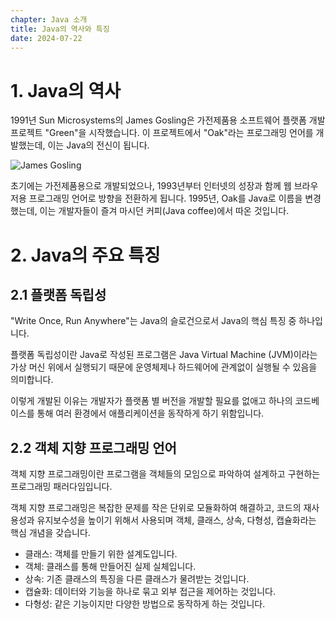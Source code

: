 ```yaml
---
chapter: Java 소개
title: Java의 역사와 특징
date: 2024-07-22
---
```

# 1. Java의 역사

1991년 Sun Microsystems의 James Gosling은 가전제품용 소프트웨어 플랫폼 개발 프로젝트 "Green"을 시작했습니다. 이 프로젝트에서 "Oak"라는 프로그래밍 언어를 개발했는데, 이는 Java의 전신이 됩니다.

 ![James Gosling](/images/essentials-java/chapter01/james_gosling.jpg)

초기에는 가전제품용으로 개발되었으나, 1993년부터 인터넷의 성장과 함께 웹 브라우저용 프로그래밍 언어로 방향을 전환하게 됩니다. 1995년, Oak를 Java로 이름을 변경했는데, 이는 개발자들이 즐겨 마시던 커피(Java coffee)에서 따온 것입니다.

# 2. Java의 주요 특징
## 2.1 플랫폼 독립성

"Write Once, Run Anywhere"는 Java의 슬로건으로서 Java의 핵심 특징 중 하나입니다.

플랫폼 독립성이란 Java로 작성된 프로그램은 Java Virtual Machine (JVM)이라는 가상 머신 위에서 실행되기 때문에 운영체제나 하드웨어에 관계없이 실행될 수 있음을 의미합니다.

이렇게 개발된 이유는 개발자가 플랫폼 별 버전을 개발할 필요를 없애고 하나의 코드베이스를 통해 여러 환경에서 애플리케이션을 동작하게 하기 위함입니다.

## 2.2 객체 지향 프로그래밍 언어

객체 지향 프로그래밍이란 프로그램을 객체들의 모임으로 파악하여 설계하고 구현하는 프로그래밍 패러다임입니다.

객체 지향 프로그래밍은 복잡한 문제를 작은 단위로 모듈화하여 해결하고, 코드의 재사용성과 유지보수성을 높이기 위해서 사용되며 객체, 클래스, 상속, 다형성, 캡슐화라는 핵심 개념을 갖습니다.


- 클래스: 객체를 만들기 위한 설계도입니다.
- 객체: 클래스를 통해 만들어진 실제 실체입니다.
- 상속: 기존 클래스의 특징을 다른 클래스가 물려받는 것입니다.
- 캡슐화: 데이터와 기능을 하나로 묶고 외부 접근을 제어하는 것입니다.
- 다형성: 같은 기능이지만 다양한 방법으로 동작하게 하는 것입니다.
